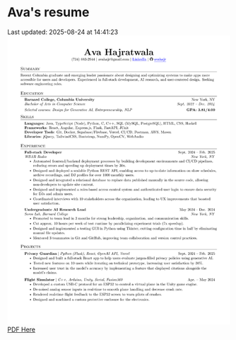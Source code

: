 # Ava's resume
Last updated: 2025-08-24 at 14:41:23
![Resume](./Ava_Hajratwala_resume_2025-08-24.png)
[PDF Here](./Ava_Hajratwala_resume_2025-08-24.pdf)
